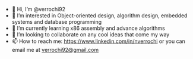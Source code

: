 - 👋 Hi, I’m @verrochi92
- 👀 I’m interested in Object-oriented design, algorithm design, embedded systems and database programming
- 🌱 I’m currently learning x86 assembly and advance algorithms 
- 💞️ I’m looking to collaborate on any cool ideas that come my way
- 📫 How to reach me: https://www.linkedin.com/in/nverrochi or you can email me at verrochi92@gmail.com

<!---
verrochi92/verrochi92 is a ✨ special ✨ repository because its `README.md` (this file) appears on your GitHub profile.
You can click the Preview link to take a look at your changes.
--->
